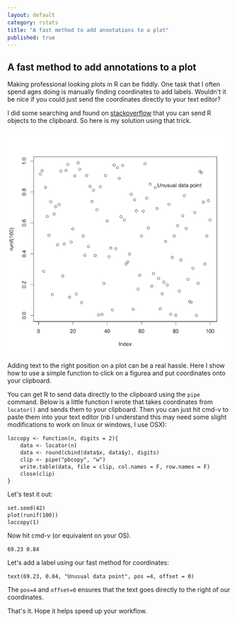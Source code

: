 ```yaml
---
layout: default
category: rstats
title: "A fast method to add annotations to a plot"
published: true
---
```


A fast method to add annotations to a plot
---------------------------------------------

Making professional looking plots in R can be fiddly. One task that I often spend ages doing is manually finding coordinates to add labels.
Wouldn't it be nice if you could just send the coordinates directly to your text editor?

I did some searching and found on [stackoverflow](http://stackoverflow.com/questions/14547069/how-to-write-from-r-to-the-clipboard-on-a-mac) that you can send R objects to the clipboard. So here is my solution using that trick.

<div class = "image_caption">
<img src ="/images/locator-plot.png" alt="" class="image_float"/>
<p> Adding text to the right position on a plot can be a real hassle. Here I show how to use a simple function to click on a figurea and put coordinates onto your clipboard. </p>
</div>


You can get R to send data directly to the clipboard using the `pipe` command. Below is a little function I wrote that takes coordinates from `locator()` and sends them to your clipboard. Then you can just hit cmd-v to paste them into your text editor (nb I understand this may need some slight modifications to work on linux or windows, I use OSX):



    loccopy <- function(n, digits = 2){
        data <- locator(n)
        data <- round(cbind(data$x, data$y), digits)
        clip <- pipe("pbcopy", "w")
        write.table(data, file = clip, col.names = F, row.names = F)
        close(clip)
    }

Let's test it out:

    set.seed(42)
    plot(runif(100))
    loccopy(1)

Now hit cmd-v (or equivalent on your OS).

    69.23 0.84

Let's add a label using our fast method for coordinates:

    text(69.23, 0.84, "Unusual data point", pos =4, offset = 0)

The `pos=4` and `offset=0` ensures that the text goes directly to the right of our coordinates.

That's it. Hope it helps speed up your workflow.
